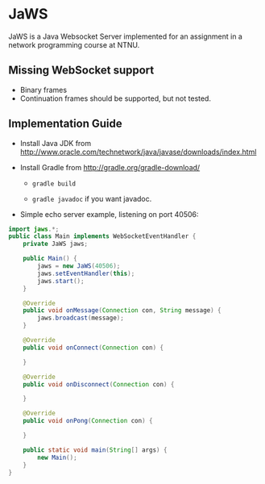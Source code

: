 JaWS
====


JaWS is a Java Websocket Server implemented for an assignment in a network programming course at NTNU.

Missing WebSocket support
---------------
* Binary frames
* Continuation frames should be supported, but not tested.

Implementation Guide
--------------------

* Install Java JDK from http://www.oracle.com/technetwork/java/javase/downloads/index.html
* Install Gradle from http://gradle.org/gradle-download/

    - ```gradle build```

    - ```gradle javadoc``` if you want javadoc.

* Simple echo server example, listening on port 40506:
``` java
import jaws.*;
public class Main implements WebSocketEventHandler {
    private JaWS jaws;

    public Main() {
        jaws = new JaWS(40506);
        jaws.setEventHandler(this);
        jaws.start();
    }

    @Override
    public void onMessage(Connection con, String message) {
        jaws.broadcast(message);
    }

    @Override
    public void onConnect(Connection con) {

    }

    @Override
    public void onDisconnect(Connection con) {

    }

    @Override
    public void onPong(Connection con) {

    }

    public static void main(String[] args) {
        new Main();
    }
}
```
